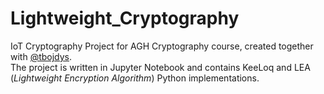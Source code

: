# Lightweight_Cryptography 
IoT Cryptography Project for AGH Cryptography course, created together with [@tbojdys](https://www.github.com/tbojdys). <br>
The project is written in Jupyter Notebook and contains KeeLoq and LEA (*Lightweight Encryption Algorithm*) Python implementations.
